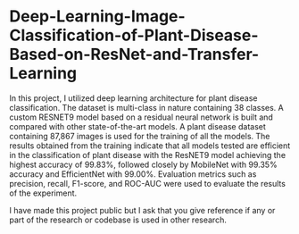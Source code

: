 # Deep-Learning-Image-Classification-of-Plant-Disease-Based-on-ResNet-and-Transfer-Learning

In this project, I utilized deep learning architecture for plant disease classification. The dataset is multi-class in nature containing 38 classes. A custom RESNET9 model based on a residual neural network is built and compared with other state-of-the-art models. A plant disease dataset containing  87,867 images is used for the training of all the models. The results obtained from the training indicate that all models tested are efficient in the classification of plant disease with the ResNET9 model achieving the highest accuracy of 99.83%, followed closely by MobileNet with 99.35% accuracy and EfficientNet with 99.00%. Evaluation metrics such as precision, recall, F1-score, and ROC-AUC were used to evaluate the results of the experiment.

I have made this project public but I ask that you give reference if any or part of the research or codebase is used in other research.  

